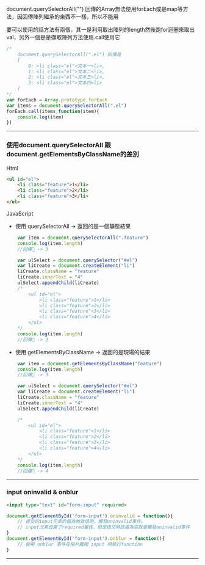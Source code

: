 document.querySelectorAll("") 回傳的Array無法使用forEach或是map等方法，因回傳陣列繼承的東西不一樣，所以不能用

要可以使用的話方法有兩個，其一是利用取出陣列的length然後跑for迴圈來取出val，另外一個是是擷取陣列方法使用.call使用它
```js
/*
    document.querySelectorAll(".el") 回傳是
    [
        0: <li class="el">文本一<li>,
        1: <li class="el">文本二<li>,
        2: <li class="el">文本三<li>,
        3: <li class="el">文本四<li>
    ]
*/
var forEach = Array.prototype.forEach
var items = document.querySelectorAll(".el")
forEach.call(items,function(item){
    console.log(item)
})
```
---
### 使用document.querySelectorAll 跟 document.getElementsByClassName的差別
Html
```html
<ul id="el">
    <li class="feature">1</li>
    <li class="feature">2</li>
    <li class="feature">3</li>
</ul>
```
JavaScript
- 使用 querySelectorAll -> 返回的是一個靜態結果
```js
    var item = document.querySelectorAll(".feature")
    console.log(item.length)
    //回傳 -> 3

    var ulSelect = document.querySelector("#el")
    var liCreate = document.createElement("li")
    liCreate.className = "feature"
    liCreate.innerText = "4"
    ulSelect.appendChild(liCreate)
    /*
        <ul id="el">
            <li class="feature">1</li>
            <li class="feature">2</li>
            <li class="feature">3</li>
            <li class="feature">4</li>
        </ul>
    */
    console.log(item.length)
    //回傳 -> 3
```
- 使用 getElementsByClassName -> 返回的是現場的結果
```js
    var item = document.getElementsByClassName("feature")
    console.log(item.length)
    //回傳 -> 3

    var ulSelect = document.querySelector("#el")
    var liCreate = document.createElement("li")
    liCreate.className = "feature"
    liCreate.innerText = "4"
    ulSelect.appendChild(liCreate)

    /*
        <ul id="el">
            <li class="feature">1</li>
            <li class="feature">2</li>
            <li class="feature">3</li>
            <li class="feature">4</li>
        </ul>
    */
    console.log(item.length)
    //回傳 -> 4
```

---
### input oninvalid & onblur 
```html
<input type="text" id="form-input" required>
```
```js
document.getElementById('form-input').oninvalid = function(){
    // 提交的input元素的值為無效值時，觸發oninvalid事件。
    // input元素設置了required屬性，但是提交時該處為空就會觸發oninvalid事件
}
document.getElementById('form-input').onblur = function(){
    // 使用 onblur 事件在用戶離開 input 時執行function
}
```

---